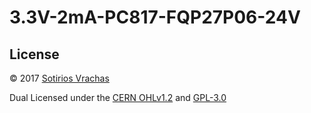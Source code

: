 # 3.3V-2mA-PC817-FQP27P06-24V

## License

© 2017 [Sotirios Vrachas](http://www.vrachas.com)

Dual Licensed under the [CERN OHLv1.2](LICENSE) and [GPL-3.0](GPL-LICENSE)
